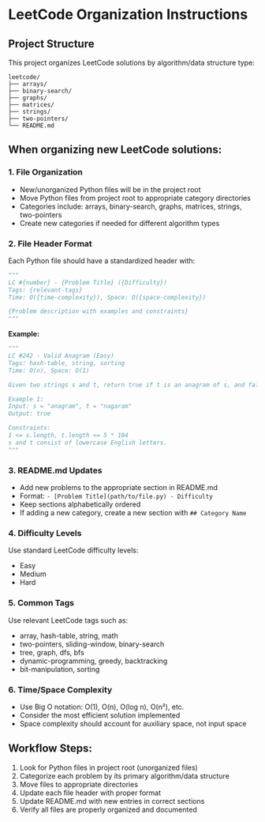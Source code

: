 # LeetCode Organization Instructions

## Project Structure
This project organizes LeetCode solutions by algorithm/data structure type:

```
leetcode/
├── arrays/
├── binary-search/
├── graphs/
├── matrices/
├── strings/
├── two-pointers/
└── README.md
```

## When organizing new LeetCode solutions:

### 1. File Organization
- New/unorganized Python files will be in the project root
- Move Python files from project root to appropriate category directories
- Categories include: arrays, binary-search, graphs, matrices, strings, two-pointers
- Create new categories if needed for different algorithm types

### 2. File Header Format
Each Python file should have a standardized header with:

```python
"""
LC #{number} - {Problem Title} ({Difficulty})
Tags: {relevant-tags}
Time: O({time-complexity}), Space: O({space-complexity})

{Problem description with examples and constraints}
"""
```

**Example:**
```python
"""
LC #242 - Valid Anagram (Easy)
Tags: hash-table, string, sorting
Time: O(n), Space: O(1)

Given two strings s and t, return true if t is an anagram of s, and false otherwise.

Example 1:
Input: s = "anagram", t = "nagaram"
Output: true

Constraints:
1 <= s.length, t.length <= 5 * 104
s and t consist of lowercase English letters.
"""
```

### 3. README.md Updates
- Add new problems to the appropriate section in README.md
- Format: `- [Problem Title](path/to/file.py) - Difficulty`
- Keep sections alphabetically ordered
- If adding a new category, create a new section with `## Category Name`

### 4. Difficulty Levels
Use standard LeetCode difficulty levels:
- Easy
- Medium  
- Hard

### 5. Common Tags
Use relevant LeetCode tags such as:
- array, hash-table, string, math
- two-pointers, sliding-window, binary-search
- tree, graph, dfs, bfs
- dynamic-programming, greedy, backtracking
- bit-manipulation, sorting

### 6. Time/Space Complexity
- Use Big O notation: O(1), O(n), O(log n), O(n²), etc.
- Consider the most efficient solution implemented
- Space complexity should account for auxiliary space, not input space

## Workflow Steps:
1. Look for Python files in project root (unorganized files)
2. Categorize each problem by its primary algorithm/data structure
3. Move files to appropriate directories
4. Update each file header with proper format
5. Update README.md with new entries in correct sections
6. Verify all files are properly organized and documented